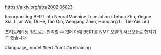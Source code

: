 https://arxiv.org/abs/2002.06823

Incorporating BERT into Neural Machine Translation (Jinhua Zhu, Yingce Xia, Lijun Wu, Di He, Tao Qin, Wengang Zhou, Houqiang Li, Tie-Yan Liu)

프리트레이닝 정도로는 만족할 수 없어 아예 BERT를 NMT 모델의 서브모듈로 합치기로 했습니다.

#language_model #bert #nmt #pretraining 